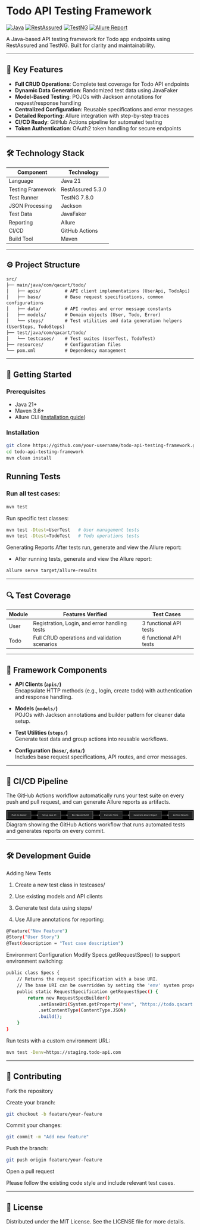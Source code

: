 # Todo API Testing Framework

[![Java](https://img.shields.io/badge/Java-21-007396)](https://docs.oracle.com/en/java/javase/21/)
[![RestAssured](https://img.shields.io/badge/RestAssured-5.3.0-4bc51d)](https://rest-assured.io/)
[![TestNG](https://img.shields.io/badge/TestNG-7.8.0-ff6a00)](https://testng.org/)
[![Allure Report](https://img.shields.io/badge/Allure-Report-ff4e8a)](https://docs.qameta.io/allure/)

A Java-based API testing framework for Todo app endpoints using RestAssured and TestNG. Built for clarity and maintainability.

---

## 🚀 Key Features
- **Full CRUD Operations**: Complete test coverage for Todo API endpoints
- **Dynamic Data Generation**: Randomized test data using JavaFaker
- **Model-Based Testing**: POJOs with Jackson annotations for request/response handling
- **Centralized Configuration**: Reusable specifications and error messages
- **Detailed Reporting**: Allure integration with step-by-step traces
- **CI/CD Ready**: GitHub Actions pipeline for automated testing
- **Token Authentication**: OAuth2 token handling for secure endpoints

---

## 🛠 Technology Stack

| Component          | Technology             |
|--------------------|------------------------|
| Language           | Java 21               |
| Testing Framework  | RestAssured 5.3.0     |
| Test Runner        | TestNG 7.8.0          |
| JSON Processing    | Jackson               |
| Test Data          | JavaFaker             |
| Reporting          | Allure                |
| CI/CD              | GitHub Actions        |
| Build Tool         | Maven                 |

---

## ⚙️ Project Structure

```text
src/
├── main/java/com/qacart/todo/
│   ├── apis/         # API client implementations (UserApi, TodoApi)
│   ├── base/         # Base request specifications, common configurations
│   ├── data/         # API routes and error message constants
│   ├── models/       # Domain objects (User, Todo, Error)
│   └── steps/        # Test utilities and data generation helpers (UserSteps, TodoSteps)
├── test/java/com/qacart/todo/
│   └── testcases/    # Test suites (UserTest, TodoTest)
├── resources/        # Configuration files
└── pom.xml           # Dependency management
```
---

## 🚦 Getting Started

### Prerequisites
- Java 21+
- Maven 3.6+
- Allure CLI ([installation guide](https://docs.qameta.io/allure/#_installing_a_commandline))

### Installation
```bash
git clone https://github.com/your-username/todo-api-testing-framework.git
cd todo-api-testing-framework
mvn clean install
```

## Running Tests

### Run all test cases:

```bash
mvn test
```

Run specific test classes:
```bash
mvn test -Dtest=UserTest   # User management tests
mvn test -Dtest=TodoTest   # Todo operations tests
```

Generating Reports
After tests run, generate and view the Allure report:
+ After running tests, generate and view the Allure report:
```bash
allure serve target/allure-results
```

---

## 🔍 Test Coverage
| Module | Features Verified                             | Test Cases             |
| ------ | --------------------------------------------- | ---------------------- |
| User   | Registration, Login, and error handling tests | 3 functional API tests |
| Todo   | Full CRUD operations and validation scenarios | 6 functional API tests |



---

## 🧩 Framework Components

- **API Clients (`apis/`)**  
  Encapsulate HTTP methods (e.g., login, create todo) with authentication and response handling.

- **Models (`models/`)**  
  POJOs with Jackson annotations and builder pattern for cleaner data setup.

- **Test Utilities (`steps/`)**  
  Generate test data and group actions into reusable workflows.

- **Configuration (`base/`, `data/`)**  
  Includes base request specifications, API routes, and error messages.

---

## 🔄 CI/CD Pipeline
The GitHub Actions workflow automatically runs your test suite on every push and pull request, and can generate Allure reports as artifacts.

![image alt](https://github.com/OmarElsheikh1/todo-api-testing-framework/blob/ffd110256aa762df6594a1615bb2081b1020d75a/images/deepseek_mermaid_20250703_23e877.png)
Diagram showing the GitHub Actions workflow that runs automated tests and generates reports on every commit.

---

## 🛠️ Development Guide
Adding New Tests
1. Create a new test class in testcases/

2. Use existing models and API clients

3. Generate test data using steps/

4. Use Allure annotations for reporting:
```bash
@Feature("New Feature")
@Story("User Story")
@Test(description = "Test case description")
```

Environment Configuration
Modify Specs.getRequestSpec() to support environment switching:
```bash
public class Specs {
    // Returns the request specification with a base URI.
    // The base URI can be overridden by setting the 'env' system property.
    public static RequestSpecification getRequestSpec() {
        return new RequestSpecBuilder()
            .setBaseUri(System.getProperty("env", "https://todo.qacart.com"))
            .setContentType(ContentType.JSON)
            .build();
    }
}
```
Run tests with a custom environment URL:
```bash
mvn test -Denv=https://staging.todo-api.com
```

---

## 🤝 Contributing
Fork the repository

Create your branch: 
```bash
git checkout -b feature/your-feature
```

Commit your changes: 
```bash
git commit -m "Add new feature"
```

Push the branch: 
```bash
git push origin feature/your-feature
```
Open a pull request

Please follow the existing code style and include relevant test cases.

---

## 📄 License
Distributed under the MIT License. See the LICENSE file for more details.
